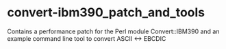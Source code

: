 # convert-ibm390_patch_and_tools
Contains a performance patch for the Perl module Convert::IBM390 and an example command line tool to convert ASCII &lt;-> EBCDIC
